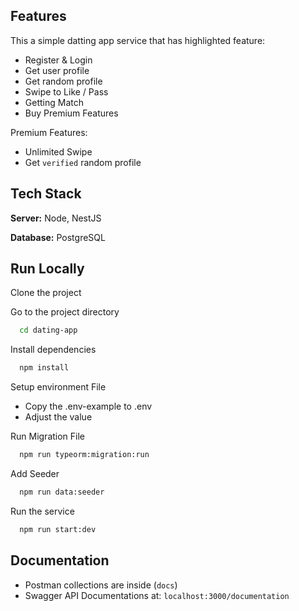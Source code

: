 
## Features
This a simple datting app service that has highlighted feature:
- Register & Login
- Get user profile
- Get random profile
- Swipe to Like / Pass
- Getting Match
- Buy Premium Features

Premium Features:
- Unlimited Swipe
- Get `verified` random profile


## Tech Stack

**Server:** Node, NestJS

**Database:** PostgreSQL


## Run Locally

Clone the project

Go to the project directory

```bash
  cd dating-app
```

Install dependencies

```bash
  npm install
```

Setup environment File
- Copy the .env-example to .env
- Adjust the value

Run Migration File

```bash
  npm run typeorm:migration:run
```


Add Seeder
```bash
  npm run data:seeder
```

Run the service
```bash
  npm run start:dev
```

## Documentation

- Postman collections are inside (`docs`)
- Swagger API Documentations at: `localhost:3000/documentation`